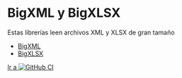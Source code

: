 [repo]:  https://github.com/yordanny90/BigXML
[iconGit]: http://www.google.com/s2/favicons?domain=www.github.com

# BigXML y BigXLSX

Estas librerías leen archivos XML y XLSX de gran tamaño

- [BigXML](src/BigXML/README.md)
- [BigXLSX](src/BigXLSX/README.md)

[Ir a ![GitHub CI][iconGit]][repo]
